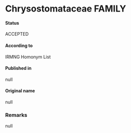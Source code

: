 Chrysostomataceae FAMILY
=======

#### Status
ACCEPTED

#### According to
IRMNG Homonym List

#### Published in
null

#### Original name
null

### Remarks
null